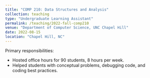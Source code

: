 ```yaml
---
title: "COMP 210: Data Structures and Analysis"
collection: teaching
type: "Undergraduate Learning Assistant"
permalink: /teaching/2022-fall-comp210
venue: "Department of Computer Science, UNC Chapel Hill"
date: 2022-08-15
location: "Chapel Hill, NC"
---
```


Primary responsibilities: 
* Hosted office hours for 90 students, 8 hours per week. 
* Helped students with conceptual problems, debugging code, and coding best practices. 